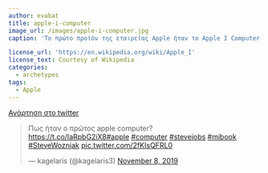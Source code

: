 ```yaml
---
author: evabat
title: apple-i-computer
image_url: /images/apple-i-computer.jpg
caption: 'Το πρώτο προϊόν της εταιρείας Apple ήταν το Apple I Computer και κυκλοφόρησε στην αγορά το 1976. Ήταν χειροποίητο και ο σχεδιασμός καθώς και η κατασκευή πραγματοποιήθηκαν από τον Steve Wozniak. Το να γίνει διαθέσιμο προς πώληση ήταν ιδεά του φίλου του, Steve Jobs.'

license_url: 'https://en.wikipedia.org/wiki/Apple_I'
license_text: Courtesy of Wikipedia
categories:
  - archetypes
tags:
  - Apple
---
```


[Ανάρτηση στο twitter](https://twitter.com/kagelaris3/status/1192925222904705026?s=20)
  
<blockquote class="twitter-tweet"><p lang="und" dir="ltr">Πως ήταν ο πρώτος apple computer?<br> <a href="https://t.co/IaRpbG2iX8">https://t.co/IaRpbG2iX8</a><a href="https://twitter.com/hashtag/apple?src=hash&amp;ref_src=twsrc%5Etfw">#apple</a> <a href="https://twitter.com/hashtag/computer?src=hash&amp;ref_src=twsrc%5Etfw">#computer</a> <a href="https://twitter.com/hashtag/stevejobs?src=hash&amp;ref_src=twsrc%5Etfw">#stevejobs</a> <a href="https://twitter.com/hashtag/mibook?src=hash&amp;ref_src=twsrc%5Etfw">#mibook</a> <a href="https://twitter.com/hashtag/SteveWozniak?src=hash&amp;ref_src=twsrc%5Etfw">#SteveWozniak</a> <a href="https://t.co/2fKIsQFRL0">pic.twitter.com/2fKIsQFRL0</a></p>&mdash; kagelaris (@kagelaris3) <a href="https://twitter.com/kagelaris3/status/1192925222904705026?ref_src=twsrc%5Etfw">November 8, 2019</a></blockquote> <script async src="https://platform.twitter.com/widgets.js" charset="utf-8"></script> 
